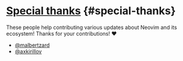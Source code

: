 # [Special thanks](#special-thanks) {#special-thanks}

These people help contributing various updates about Neovim and its ecosystem! Thanks for your contributions! ❤️

- [@malbertzard](https://github.com/malbertzard)
- [@axkirillov](https://github.com/axkirillov)